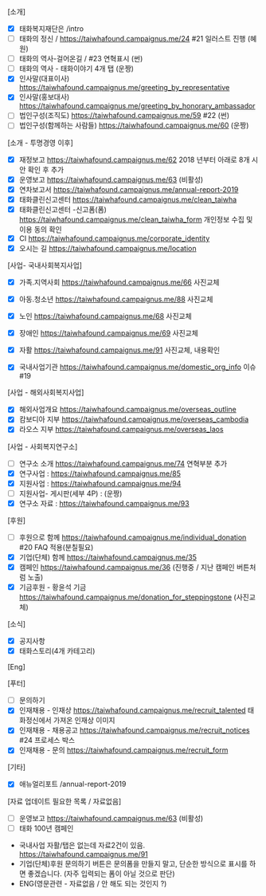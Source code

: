 [소개]

- [x] 태화복지재단은 /intro
- [ ] 태화의 정신 / https://taiwhafound.campaignus.me/24 #21  일러스트 진행 (혜원)
- [ ] 태화의 역사-걸어온길 / #23 연혁표시 (썬)
- [ ] 태화의 역사 - 태화이야기 4개 탭 (운짱)
- [x] 인사말(대표이사) https://taiwhafound.campaignus.me/greeting_by_representative
- [x] 인사말(홍보대사) https://taiwhafound.campaignus.me/greeting_by_honorary_ambassador
- [ ] 법인구성(조직도) https://taiwhafound.campaignus.me/59 #22  (썬)
- [ ] 법인구성(함께하는 사람들) https://taiwhafound.campaignus.me/60 (운짱)

[소개 - 투명경영 이후]
- [x] 재정보고 https://taiwhafound.campaignus.me/62 2018 년부터 아래로 8개 시안 확인 후 추가
- [x] 운영보고 https://taiwhafound.campaignus.me/63 (비활성)
- [x] 연차보고서 https://taiwhafound.campaignus.me/annual-report-2019
- [x] 태화클린신고센터 https://taiwhafound.campaignus.me/clean_taiwha
- [x] 태화클린신고센터 -신고폼(폼) https://taiwhafound.campaignus.me/clean_taiwha_form 개인정보 수집 및 이용 동의 확인
- [x] CI https://taiwhafound.campaignus.me/corporate_identity
- [x] 오시는 길 https://taiwhafound.campaignus.me/location

[사업- 국내사회복지사업] 
- [x] 가족.지역사회 https://taiwhafound.campaignus.me/66 사진교체
- [x] 아동.청소년 https://taiwhafound.campaignus.me/88 사진교체
- [x] 노인 https://taiwhafound.campaignus.me/68 사진교체
- [x] 장애인 https://taiwhafound.campaignus.me/69 사진교체
- [x] 자활 https://taiwhafound.campaignus.me/91 사진교체, 내용확인
- [x] 국내사업기관 https://taiwhafound.campaignus.me/domestic_org_info 이슈 #19 


[사업 - 해외사회복지사업]
- [x] 해외사업개요 https://taiwhafound.campaignus.me/overseas_outline
- [x] 캄보디아 지부 https://taiwhafound.campaignus.me/overseas_cambodia
- [x] 라오스 지부 https://taiwhafound.campaignus.me/overseas_laos

[사업 - 사회복지연구소]
- [ ] 연구소 소개 https://taiwhafound.campaignus.me/74 연혁부분 추가
- [x] 연구사업 : https://taiwhafound.campaignus.me/85
- [x] 지원사업 : https://taiwhafound.campaignus.me/94
- [ ] 지원사업- 게시판(세부 4P) : (운짱)
- [x] 연구소 자료 : https://taiwhafound.campaignus.me/93

[후원]
- [ ] 후원으로 함께 https://taiwhafound.campaignus.me/individual_donation #20 FAQ 적용(분칠필요)
- [x] 기업(단체) 함께 https://taiwhafound.campaignus.me/35
- [x] 캠페인 https://taiwhafound.campaignus.me/36  (진행중 / 지난 캠페인 버튼처럼 노출)
- [x] 기금후원 - 황윤석 기금 https://taiwhafound.campaignus.me/donation_for_steppingstone (사진교체)

[소식]
- [x] 공지사항
- [x] 태화스토리(4개 카테고리)

[Eng]

[푸터]
- [ ] 문의하기
- [x] 인재채용 -  인재상  https://taiwhafound.campaignus.me/recruit_talented 태화정신에서 가져온 인재상 이미지
- [x] 인재채용 -  채용공고  https://taiwhafound.campaignus.me/recruit_notices #24 프로세스 박스
- [x] 인재채용 - 문의 https://taiwhafound.campaignus.me/recruit_form

[기타]
- [x] 애뉴얼리포트 /annual-report-2019

[자료 업데이트 필요한 목록 / 자료없음]
- [ ] 운영보고 https://taiwhafound.campaignus.me/63 (비활성)
- [ ] 태화 100년 캠페인
- 국내사업 자활/탭은 없는데 자료2건이 있음. https://taiwhafound.campaignus.me/91
- 기업(단체)후원 문의하기 버튼은 문의폼을 만들지 말고, 단순한 방식으로 표시를 하면 좋겠습니다. (자주 입력되는 폼이 아닐 것으로 판단)
- ENG(영문관련 - 자료없음 / 안 해도 되는 것인지 ?)

